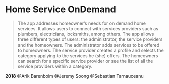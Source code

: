 # Home Service OnDemand
>The app addresses homeowner’s needs for on demand  home services.  It  allows users to connect with services providers such as plumbers, electricians, locksmiths, among others. The app allows three different types of users: the administrator, the service providers and the homeowners. The administrator adds services to be offered to homeowners. The service provider creates a profile and selects the category applying to the services he (she) offers. The homeowners can search for a specific service provider or see the list of all the service providers within a category.


__2018__
@Arik Barenboim
@Jeremy Soong
@Sebastian Tarnauceanu

